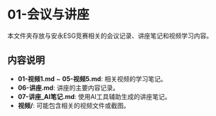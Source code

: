 # 01-会议与讲座

本文件夹存放与安永ESG竞赛相关的会议记录、讲座笔记和视频学习内容。

## 内容说明

- **01-视频1.md** ~ **05-视频5.md**: 相关视频的学习笔记。
- **06-讲座.md**: 讲座的主要内容记录。
- **07-讲座_AI笔记.md**: 使用AI工具辅助生成的讲座笔记。
- **视频/**: 可能包含相关的视频文件或截图。 